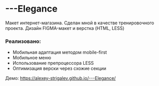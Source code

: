 # ---Elegance
Макет интернет-магазина. Сделан мной в качестве тренировочного проекта. Дизайн FIGMA-макет и верстка (HTML, LESS)

### Реализовано:
* Мобильная адаптация методом mobile-first
* Мобильное меню
* Использование препроцессора LESS 
* Оптимизация верски через схожие секции

Демо: https://alexey-strigalev.github.io/---Elegance/
